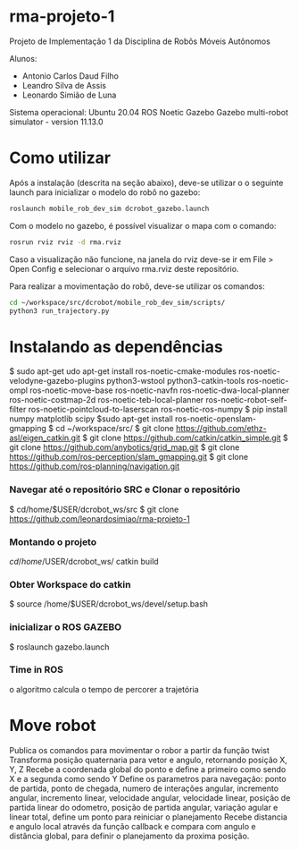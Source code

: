 # rma-projeto-1
Projeto de Implementação 1 da Disciplina de Robôs Móveis Autônomos

Alunos:
* Antonio Carlos Daud Filho
* Leandro Silva de Assis
* Leonardo Simião de Luna

Sistema operacional:	Ubuntu 20.04
ROS	Noetic
Gazebo	Gazebo multi-robot simulator - version 11.13.0

# Como utilizar
Após a instalação (descrita na seção abaixo), deve-se utilizar o o seguinte launch para inicializar o modelo do robô no gazebo:
```bash
roslaunch mobile_rob_dev_sim dcrobot_gazebo.launch
```
Com o modelo no gazebo, é possível visualizar o mapa com o comando:
```bash
rosrun rviz rviz -d rma.rviz
```
Caso a visualização não funcione, na janela do rviz deve-se ir em File > Open Config e selecionar o arquivo rma.rviz deste repositório.

Para realizar a movimentação do robô, deve-se utilizar os comandos:
```bash
cd ~/workspace/src/dcrobot/mobile_rob_dev_sim/scripts/
python3 run_trajectory.py
```

# Instalando as dependências
$ sudo apt-get udo apt-get install ros-noetic-cmake-modules ros-noetic-velodyne-gazebo-plugins python3-wstool python3-catkin-tools ros-noetic-ompl ros-noetic-move-base ros-noetic-navfn ros-noetic-dwa-local-planner ros-noetic-costmap-2d ros-noetic-teb-local-planner ros-noetic-robot-self-filter ros-noetic-pointcloud-to-laserscan ros-noetic-ros-numpy
$ pip install numpy matplotlib scipy
$sudo apt-get install ros-noetic-openslam-gmapping
$ cd ~/workspace/src/
$ git clone https://github.com/ethz-asl/eigen_catkin.git
$ git clone https://github.com/catkin/catkin_simple.git
$ git clone https://github.com/anybotics/grid_map.git
$ git clone https://github.com/ros-perception/slam_gmapping.git
$ git clone https://github.com/ros-planning/navigation.git

### Navegar até o repositório SRC e Clonar o repositório
$ cd/home/$USER/dcrobot_ws/src
$ git clone https://github.com/leonardosimiao/rma-projeto-1

### Montando o projeto
$cd /home/$USER/dcrobot_ws/
catkin build

### Obter Workspace do catkin
$ source /home/$USER/dcrobot_ws/devel/setup.bash

### inicializar o ROS GAZEBO
$ roslaunch gazebo.launch

### Time in ROS
o algoritmo calcula o tempo de percorer a trajetória 

# Move robot
Publica os comandos para movimentar o robor a partir da função twist
Transforma posição quaternaria para vetor e angulo, retornando posição X, Y, Z
Recebe a coordenada global do ponto e define a primeiro como sendo X e a segunda como sendo Y
Define os parametros para navegação: ponto de partida, ponto de chegada, numero de interações angular, incremento angular, incremento linear, velocidade angular, velocidade linear, posição de partida linear do odometro, posição de partida angular, variação agular e linear total, define um ponto para reiniciar o planejamento
Recebe distancia e angulo local através da função callback e compara com angulo e distância global, para definir o planejamento da proxima posição. 

